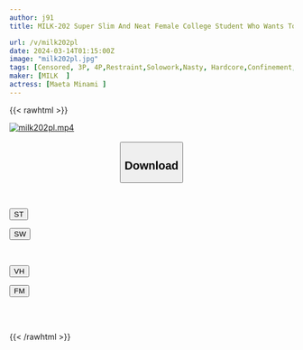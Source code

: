 ```yaml
---
author: j91
title: MILK-202 Super Slim And Neat Female College Student Who Wants To Be Sucked Is Taught To Drink. Developmental Training Until She Is Restrained And Drinks Up Every Drop Of Thick Semen Minami Maeda

url: /v/milk202pl
date: 2024-03-14T01:15:00Z
image: "milk202pl.jpg"
tags: [Censored, 3P, 4P,Restraint,Solowork,Nasty, Hardcore,Confinement,Evil	]
maker: [MILK  ]
actress: [Maeta Minami ]
---
```



{{< rawhtml >}}

<div class="video" data-videoid="opgz27Bgl0hJerZ">
    <a href="javascript:;">
        <img src="/v/milk202pl/milk202pl.jpg" width="WIDTH" height="HEIGHT" alt="milk202pl.mp4" loading="lazy">
    </a>
</div>

<script type="text/javascript" src="https://j91.asia/asset/on-demand-st.js"></script>

<br>
  <link rel="stylesheet" href="https://j91.asia/asset/bs5.css">
  
  <center>
  <button class="btn btn-primary" type="button" data-bs-toggle="collapse" data-bs-target=".multi-collapse" aria-expanded="false" aria-controls="multiCollapseExample1 multiCollapseExample2"><h2>Download</h2></button></center>
</p>
<div class="row">
  <div class="col">
    <div class="collapse multi-collapse" id="multiCollapseExample1">
      <div class="card card-body">
	      	      <br>
<div class="buttons">  
<p><a href="https://streamtape.to/v/opgz27Bgl0hJerZ" target="_blank"><button class="btn-hover color-3"><i class="fa fa-download"></i> ST</button></a></p>
<p><a href="https://asnwish.com/xkij0av920br" target="_blank"><button class="btn-hover color-2"><i class="fa fa-download"></i> SW</button></a></p></div>
    </div>
  </div>
</div>
  <div class="col">
    <div class="collapse multi-collapse" id="multiCollapseExample2">
      <div class="card card-body">
	      <br>
<div class="buttons">
<p><a href="https://vidhidevip.com/f/usj4xlg22h1n"><button class="btn-hover color-9"><i class="fa fa-download"></i> VH</button></a></p>
<p><a href="https://filemoon.sx/d/a74sqb6mhz21"><button class="btn-hover color-8"><i class="fa fa-download"></i> FM</button></a></p></div>
<br><br>
      </div>
    </div>
  </div>
</div>

{{< /rawhtml >}}